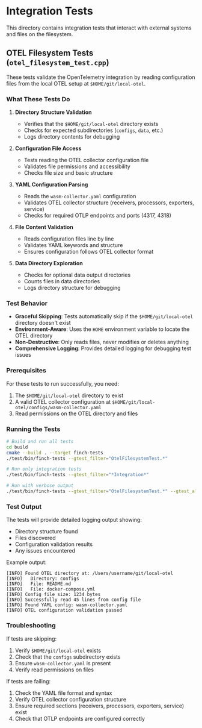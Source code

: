 # Integration Tests

This directory contains integration tests that interact with external systems and files on the filesystem.

## OTEL Filesystem Tests (`otel_filesystem_test.cpp`)

These tests validate the OpenTelemetry integration by reading configuration files from the local OTEL setup at `$HOME/git/local-otel`.

### What These Tests Do

1. **Directory Structure Validation**
   - Verifies that the `$HOME/git/local-otel` directory exists
   - Checks for expected subdirectories (`configs`, `data`, etc.)
   - Logs directory contents for debugging

2. **Configuration File Access**
   - Tests reading the OTEL collector configuration file
   - Validates file permissions and accessibility
   - Checks file size and basic structure

3. **YAML Configuration Parsing**
   - Reads the `wasm-collector.yaml` configuration
   - Validates OTEL collector structure (receivers, processors, exporters, service)
   - Checks for required OTLP endpoints and ports (4317, 4318)

4. **File Content Validation**
   - Reads configuration files line by line
   - Validates YAML keywords and structure
   - Ensures configuration follows OTEL collector format

5. **Data Directory Exploration**
   - Checks for optional data output directories
   - Counts files in data directories
   - Logs directory structure for debugging

### Test Behavior

- **Graceful Skipping**: Tests automatically skip if the `$HOME/git/local-otel` directory doesn't exist
- **Environment-Aware**: Uses the `HOME` environment variable to locate the OTEL directory
- **Non-Destructive**: Only reads files, never modifies or deletes anything
- **Comprehensive Logging**: Provides detailed logging for debugging test issues

### Prerequisites

For these tests to run successfully, you need:

1. The `$HOME/git/local-otel` directory to exist
2. A valid OTEL collector configuration at `$HOME/git/local-otel/configs/wasm-collector.yaml`
3. Read permissions on the OTEL directory and files

### Running the Tests

```bash
# Build and run all tests
cd build
cmake --build . --target finch-tests
./test/bin/finch-tests --gtest_filter="OtelFilesystemTest.*"

# Run only integration tests
./test/bin/finch-tests --gtest_filter="*Integration*"

# Run with verbose output
./test/bin/finch-tests --gtest_filter="OtelFilesystemTest.*" --gtest_also_run_disabled_tests
```

### Test Output

The tests will provide detailed logging output showing:

- Directory structure found
- Files discovered
- Configuration validation results
- Any issues encountered

Example output:

```
[INFO] Found OTEL directory at: /Users/username/git/local-otel
[INFO]   Directory: configs
[INFO]   File: README.md
[INFO]   File: docker-compose.yml
[INFO] Config file size: 1234 bytes
[INFO] Successfully read 45 lines from config file
[INFO] Found YAML config: wasm-collector.yaml
[INFO] OTEL configuration validation passed
```

### Troubleshooting

If tests are skipping:

1. Verify `$HOME/git/local-otel` exists
2. Check that the `configs` subdirectory exists
3. Ensure `wasm-collector.yaml` is present
4. Verify read permissions on files

If tests are failing:

1. Check the YAML file format and syntax
2. Verify OTEL collector configuration structure
3. Ensure required sections (receivers, processors, exporters, service) exist
4. Check that OTLP endpoints are configured correctly
